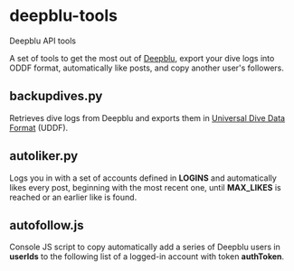# deepblu-tools
Deepblu API tools

A set of tools to get the most out of [Deepblu](https://deepblu.com), export your dive logs into ODDF format, automatically like posts, and copy another user's followers.

## backupdives.py
Retrieves dive logs from Deepblu and exports them in [Universal Dive Data Format](http://uddf.org) (UDDF).

## autoliker.py
Logs you in with a set of accounts defined in **LOGINS** and automatically likes every post, beginning with the most recent one, until **MAX_LIKES** is reached or an earlier like is found.

## autofollow.js
Console JS script to copy automatically add a series of Deepblu users in **userIds** to the following list of a logged-in account with token **authToken**.